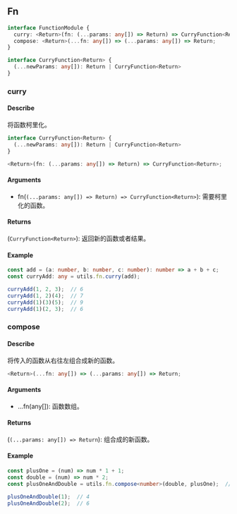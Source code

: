 ## Fn
```ts
interface FunctionModule {
  curry: <Return>(fn: (...params: any[]) => Return) => CurryFunction<Return>;
  compose: <Return>(...fn: any[]) => (...params: any[]) => Return;
}

interface CurryFunction<Return> {
  (...newParams: any[]): Return | CurryFunction<Return>
}
```

### curry
#### Describe
将函数柯里化。
```ts
interface CurryFunction<Return> {
  (...newParams: any[]): Return | CurryFunction<Return>
}

<Return>(fn: (...params: any[]) => Return) => CurryFunction<Return>;
```

#### Arguments
  - fn(```(...params: any[]) => Return) => CurryFunction<Return>```): 需要柯里化的函数。

#### Returns
(```CurryFunction<Return>```): 返回新的函数或者结果。

#### Example
```ts
const add = (a: number, b: number, c: number): number => a + b + c;
const curryAdd: any = utils.fn.curry(add);

curryAdd(1, 2, 3);  // 6
curryAdd(1, 2)(4);  // 7
curryAdd(1)(3)(5);  // 9
curryAdd(1)(2, 3);  // 6
```

### compose
#### Describe
将传入的函数从右往左组合成新的函数。
```ts
<Return>(...fn: any[]) => (...params: any[]) => Return;
```

#### Arguments
  - ...fn(any[]): 函数数组。

#### Returns
(```(...params: any[]) => Return```): 组合成的新函数。

#### Example
```ts
const plusOne = (num) => num * 1 + 1;
const double = (num) => num * 2;
const plusOneAndDouble = utils.fn.compose<number>(double, plusOne);  // 先加一后乘二

plusOneAndDouble(1);  // 4
plusOneAndDouble(2);  // 6
```